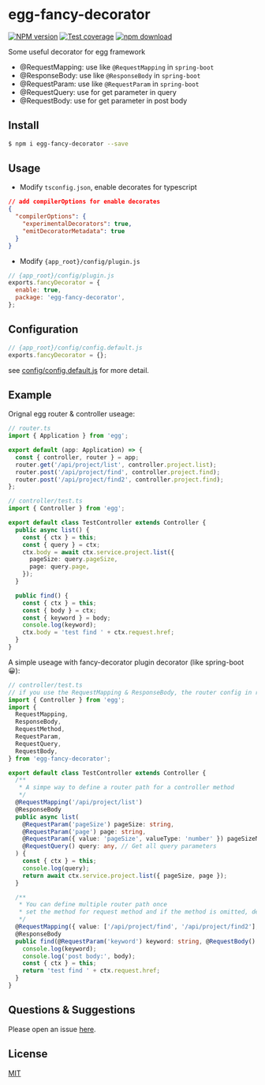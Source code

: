 # egg-fancy-decorator

[![NPM version][npm-image]][npm-url]
[![Test coverage][codecov-image]][codecov-url]
[![npm download][download-image]][download-url]

[npm-image]: https://img.shields.io/npm/v/egg-fancy-decorator.svg?style=flat-square
[npm-url]: https://npmjs.org/package/egg-fancy-decorator
[codecov-image]: https://img.shields.io/codecov/c/github/bruce007lee/egg-fancy-decorator.svg?style=flat-square
[codecov-url]: https://codecov.io/github/bruce007lee/egg-fancy-decorator?branch=main
[david-url]: https://david-dm.org/eggjs/egg-fancy-decorator
[snyk-image]: https://snyk.io/test/npm/egg-fancy-decorator/badge.svg?style=flat-square
[snyk-url]: https://snyk.io/test/npm/egg-fancy-decorator
[download-image]: https://img.shields.io/npm/dm/egg-fancy-decorator.svg?style=flat-square
[download-url]: https://npmjs.org/package/egg-fancy-decorator

<!--
Description here.
-->

Some useful decorator for egg framework

- @RequestMapping: use like `@RequestMapping` in `spring-boot`
- @ResponseBody: use like `@ResponseBody` in `spring-boot`
- @RequestParam: use like `@RequestParam` in `spring-boot`
- @RequestQuery: use for get parameter in query
- @RequestBody: use for get parameter in post body

## Install

```bash
$ npm i egg-fancy-decorator --save
```

## Usage

- Modify `tsconfig.json`, enable decorates for typescript

```json
// add compilerOptions for enable decorates
{
  "compilerOptions": {
    "experimentalDecorators": true,
    "emitDecoratorMetadata": true
  }
}
```

- Modify `{app_root}/config/plugin.js`

```js
// {app_root}/config/plugin.js
exports.fancyDecorator = {
  enable: true,
  package: 'egg-fancy-decorator',
};
```

## Configuration

```js
// {app_root}/config/config.default.js
exports.fancyDecorator = {};
```

see [config/config.default.js](config/config.default.js) for more detail.

## Example

Orignal egg router & controller useage:

```typescript
// router.ts
import { Application } from 'egg';

export default (app: Application) => {
  const { controller, router } = app;
  router.get('/api/project/list', controller.project.list);
  router.post('/api/project/find', controller.project.find);
  router.post('/api/project/find2', controller.project.find);
};
```

```typescript
// controller/test.ts
import { Controller } from 'egg';

export default class TestController extends Controller {
  public async list() {
    const { ctx } = this;
    const { query } = ctx;
    ctx.body = await ctx.service.project.list({
      pageSize: query.pageSize,
      page: query.page,
    });
  }

  public find() {
    const { ctx } = this;
    const { body } = ctx;
    const { keyword } = body;
    console.log(keyword);
    ctx.body = 'test find ' + ctx.request.href;
  }
}
```

A simple useage with fancy-decorator plugin decorator (like spring-boot 😀):

```typescript
// controller/test.ts
// if you use the RequestMapping & ResponseBody, the router config in router.js can be omitted.
import { Controller } from 'egg';
import {
  RequestMapping,
  ResponseBody,
  RequestMethod,
  RequestParam,
  RequestQuery,
  RequestBody,
} from 'egg-fancy-decorator';

export default class TestController extends Controller {
  /**
   * A simpe way to define a router path for a controller method
   */
  @RequestMapping('/api/project/list')
  @ResponseBody
  public async list(
    @RequestParam('pageSize') pageSize: string,
    @RequestParam('page') page: string,
    @RequestParam({ value: 'pageSize', valueType: 'number' }) pageSizeNum: number, // Cast to number
    @RequestQuery() query: any, // Get all query parameters
  ) {
    const { ctx } = this;
    console.log(query);
    return await ctx.service.project.list({ pageSize, page });
  }

  /**
   * You can define multiple router path once
   * set the method for request method and if the method is omitted, default method is GET.
   */
  @RequestMapping({ value: ['/api/project/find', '/api/project/find2'], method: RequestMethod.POST })
  @ResponseBody
  public find(@RequestParam('keyword') keyword: string, @RequestBody() body: any) {
    console.log(keyword);
    console.log('post body:', body);
    const { ctx } = this;
    return 'test find ' + ctx.request.href;
  }
}
```

## Questions & Suggestions

Please open an issue [here](https://github.com/bruce007lee/egg-fancy-decorator/issues).

## License

[MIT](LICENSE)
